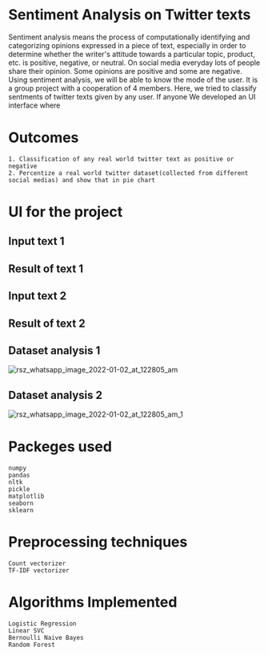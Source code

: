 # Sentiment Analysis on Twitter texts

Sentiment analysis means the process of computationally identifying and categorizing opinions expressed in a piece of text, especially in order to determine whether the writer's attitude towards a particular topic, product, etc. is positive, negative, or neutral. On social media everyday lots of people share their opinion. Some opinions are positive and some are negative. Using sentiment analysis, we will be able to know the mode of the user. 
It is a group project with a cooperation of 4 members. Here,
we tried to classify sentments of twitter texts given by any user. If anyone  We developed an UI interface where 

# Outcomes
    1. Classification of any real world twitter text as positive or negative
    2. Percentize a real world twitter dataset(collected from different social medias) and show that in pie chart

# UI for the project
## Input text 1



## Result of text 1



## Input text 2

## Result of text 2
  
## Dataset analysis 1
![rsz_whatsapp_image_2022-01-02_at_122805_am](https://user-images.githubusercontent.com/53682834/148651690-865ed2b2-d9ae-45d6-8cda-6472b673c6af.jpg)

## Dataset analysis 2

![rsz_whatsapp_image_2022-01-02_at_122805_am_1](https://user-images.githubusercontent.com/53682834/148651871-01f48cfe-b13d-4186-9e03-88dccc79b9b6.jpg)

# Packeges used
    numpy                                                            
    pandas
    nltk
    pickle
    matplotlib
    seaborn
    sklearn
    
# Preprocessing techniques
    Count vectorizer 
    TF-IDF vectorizer

# Algorithms Implemented
    Logistic Regression
    Linear SVC
    Bernoulli Naive Bayes
    Random Forest 

